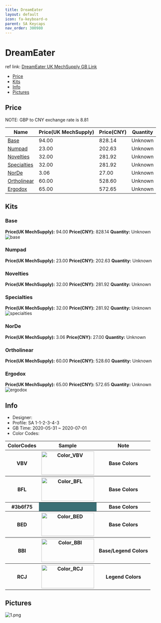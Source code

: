 ```yaml
---
title: DreamEater 
layout: default
icon: fa-keyboard-o
parent: SA Keycaps
nav_order: 300980
---
```


# DreamEater 

ref link: [DreamEater UK MechSupply GB Link](http://www.mechsupply.co.uk/product/sa-dreameater)  
* [Price](#price)  
* [Kits](#kits)  
* [Info](#info)  
* [Pictures](#pictures)  


## Price  

NOTE: GBP to CNY exchange rate is 8.81

| Name          | Price(UK MechSupply)    |  Price(CNY) | Quantity |
| ------------- | ------------ |  ---------- | -------- |
|[Base](#base)|94.00|828.14|Unknown|
|[Numpad](#numpad)|23.00|202.63|Unknown|
|[Novelties](#novelties)|32.00|281.92|Unknown|
|[Specialties](#specialties)|32.00|281.92|Unknown|
|[NorDe](#norde)|3.06|27.00|Unknown|
|[Ortholinear](#ortholinear)|60.00|528.60|Unknown|
|[Ergodox](#ergodox)|65.00|572.65|Unknown|


## Kits  
### Base  
**Price(UK MechSupply):** 94.00    **Price(CNY):** 828.14    **Quantity:** Unknown  
<img src="{{ 'assets/images/sa-keycaps/dreameater/kits_pics/base.jpg' | relative_url }}" alt="base" class="image featured">

### Numpad  
**Price(UK MechSupply):** 23.00    **Price(CNY):** 202.63    **Quantity:** Unknown  
### Novelties  
**Price(UK MechSupply):** 32.00    **Price(CNY):** 281.92    **Quantity:** Unknown  
### Specialties  
**Price(UK MechSupply):** 32.00    **Price(CNY):** 281.92    **Quantity:** Unknown  
<img src="{{ 'assets/images/sa-keycaps/dreameater/kits_pics/specialties.jpg' | relative_url }}" alt="specialties" class="image featured">

### NorDe  
**Price(UK MechSupply):** 3.06    **Price(CNY):** 27.00    **Quantity:** Unknown  
### Ortholinear  
**Price(UK MechSupply):** 60.00    **Price(CNY):** 528.60    **Quantity:** Unknown  
### Ergodox  
**Price(UK MechSupply):** 65.00    **Price(CNY):** 572.65    **Quantity:** Unknown  
<img src="{{ 'assets/images/sa-keycaps/dreameater/kits_pics/ergodox.jpg' | relative_url }}" alt="ergodox" class="image featured">


## Info  
* Designer:   
* Profile: SA 1-1-2-3-4-3  
* GB Time: 2020-05-31 ~ 2020-07-01  
* Color Codes:  

<table style="width:100%">
  <tr>
    <th>ColorCodes</th>
    <th>Sample</th>
    <th>Note</th>
  </tr>
  <tr>
    <th>VBV</th>
    <th><img src="{{ 'assets/images/sa-keycaps/SP_ColorCodes/abs/SP_Abs_ColorCodes_VBV.png' | relative_url }}" alt="Color_VBV" height="75" width="170"></th>
    <th>Base Colors</th>
  </tr>
  <tr>
    <th>BFL</th>
    <th><img src="{{ 'assets/images/sa-keycaps/SP_ColorCodes/abs/SP_Abs_ColorCodes_BFL.png' | relative_url }}" alt="Color_BFL" height="75" width="170"></th>
    <th>Base Colors</th>
  </tr>
  <tr>
    <th>#3b6f75</th>
    <th style="background-color: #3b6f75;">&#160;</th>
    <th>Base Colors</th>
  </tr>
  <tr>
    <th>BED</th>
    <th><img src="{{ 'assets/images/sa-keycaps/SP_ColorCodes/abs/SP_Abs_ColorCodes_BED.png' | relative_url }}" alt="Color_BED" height="75" width="170"></th>
    <th>Base Colors</th>
  </tr>
  <tr>
    <th>BBI</th>
    <th><img src="{{ 'assets/images/sa-keycaps/SP_ColorCodes/abs/SP_Abs_ColorCodes_BBI.png' | relative_url }}" alt="Color_BBI" height="75" width="170"></th>
    <th>Base/Legend Colors</th>
  </tr>
  <tr>
    <th>RCJ</th>
    <th><img src="{{ 'assets/images/sa-keycaps/SP_ColorCodes/abs/SP_Abs_ColorCodes_RCJ.png' | relative_url }}" alt="Color_RCJ" height="75" width="170"></th>
    <th>Legend Colors</th>
  </tr>
</table>

## Pictures  
<img src="{{ 'assets/images/sa-keycaps/dreameater/rendering_pics/1.png' | relative_url }}" alt="1.png" class="image featured">
